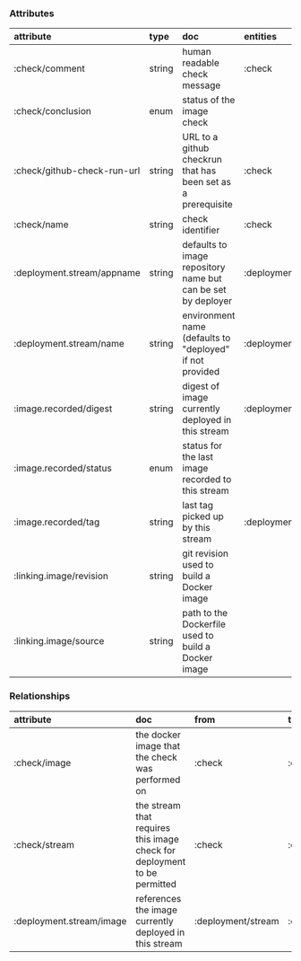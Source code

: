 ### Attributes
| attribute | type | doc | entities |
| :---- | :---- | :---- | :----- |
| :check/comment | string | human readable check message | :check |
| :check/conclusion | enum | status of the image check |  |
| :check/github-check-run-url | string | URL to a github checkrun that has been set as a prerequisite | :check |
| :check/name | string | check identifier | :check |
| :deployment.stream/appname | string | defaults to image repository name but can be set by deployer | :deployment/stream |
| :deployment.stream/name | string | environment name (defaults to "deployed" if not provided | :deployment/stream |
| :image.recorded/digest | string | digest of image currently deployed in this stream | :deployment/stream |
| :image.recorded/status | enum | status for the last image recorded to this stream |  |
| :image.recorded/tag | string | last tag picked up by this stream | :deployment/stream |
| :linking.image/revision | string | git revision used to build a Docker image |  |
| :linking.image/source | string | path to the Dockerfile used to build a Docker image |  |

### Relationships

| attribute | doc | from | to |
| :---- | :---- | :---- | :----- |
| :check/image | the docker image that the check was performed on | :check | :docker/image |
| :check/stream | the stream that requires this image check for deployment to be permitted | :check | :deployment/stream |
| :deployment.stream/image | references the image currently deployed in this stream | :deployment/stream | :docker/image |